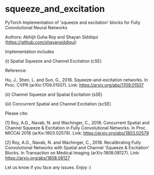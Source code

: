 # squeeze_and_excitation

PyTorch Implementation of 'squeeze and excitation' blocks for Fully Convolutional Neural Networks

Authors: Abhijit Guha Roy and Shayan Siddiqui (https://github.com/shayansiddiqui)

Implementation includes 

(i) Spatial Squeeze and Channel Excitation (cSE)

Reference:

Hu, J., Shen, L. and Sun, G., 2018. Squeeze-and-excitation networks. In Proc. CVPR (arXiv:1709.01507).
Link: https://arxiv.org/abs/1709.01507

(ii) Channel Squeeze and Spatial Excitation (sSE)

(iii) Concurrent Spatial and Channel Excitation (scSE)

Please cite:

[1] Roy, A.G., Navab, N. and Wachinger, C., 2018. Concurrent Spatial and Channel Squeeze & Excitation in Fully Convolutional Networks. In Proc. MICCAI 2018 (arXiv:1803.02579).
Link: https://arxiv.org/abs/1803.02579

[2] Roy, A.G., Navab, N. and Wachinger, C., 2018. Recalibrating Fully Convolutional Networks with Spatial and Channel 'Squeeze & Excitation' Blocks. In Transaction on Medical Imaging (arXiv:1808.08127).
Link: https://arxiv.org/abs/1808.08127

Let us know if you face any issues. Enjoy :)

